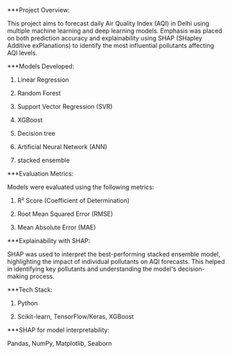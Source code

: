 ***Project Overview:

This project aims to forecast daily Air Quality Index (AQI) in Delhi using multiple machine learning and deep learning models. Emphasis was placed on both prediction accuracy and explainability using SHAP (SHapley Additive exPlanations) to identify the most influential pollutants affecting AQI levels.

***Models Developed:

  1. Linear Regression

  2. Random Forest

  3. Support Vector Regression (SVR)

  4. XGBoost

  5. Decision tree

  6. Artificial Neural Network (ANN)

  7. stacked ensemble


***Evaluation Metrics:

Models were evaluated using the following metrics:

1. R² Score (Coefficient of Determination)

2. Root Mean Squared Error (RMSE)

3. Mean Absolute Error (MAE)



***Explainability with SHAP:

SHAP was used to interpret the best-performing stacked ensemble model, highlighting the impact of individual pollutants on AQI forecasts. This helped in identifying key pollutants and understanding the model's decision-making process.


***Tech Stack:

1. Python

2. Scikit-learn, TensorFlow/Keras, XGBoost

***SHAP for model interpretability:

Pandas, NumPy, Matplotlib, Seaborn

